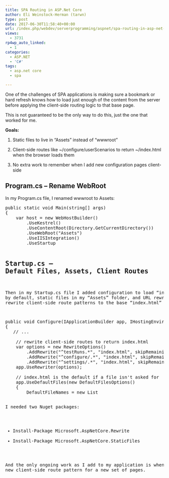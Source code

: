 ```yaml
---
title: SPA Routing in ASP.Net Core
author: Eli Weinstock-Herman (tarwn)
type: post
date: 2017-06-30T11:58:40+00:00
url: /index.php/webdev/serverprogramming/aspnet/spa-routing-in-asp-net-core/
views:
  - 3731
rp4wp_auto_linked:
  - 1
categories:
  - ASP.NET
  - 'C#'
tags:
  - asp.net core
  - spa

---
```

One of the challenges of SPA applications is making sure a bookmark or hard refresh knows how to load just enough of the content from the server before applying the client-side routing logic to that base page.

This is not guaranteed to be the only way to do this, just the one that worked for me.

**Goals:**
  
1. Static files to live in &#8220;Assets&#8221; instead of &#8220;wwwroot&#8221;
  
2. Client-side routes like ~/configure/userScenarios to return ~/index.html when the browser loads them
  
3. No extra work to remember when I add new configuration pages client-side

## Program.cs &#8211; Rename WebRoot

In my Program.cs file, I renamed wwwroot to Assets:

<pre>public static void Main(string[] args)
{
    var host = new WebHostBuilder()
        .UseKestrel()
        .UseContentRoot(Directory.GetCurrentDirectory())
        .UseWebRoot("Assets")
        .UseIISIntegration()
        .UseStartup<Startup&gt;()
        .UseApplicationInsights()
        .Build();

    host.Run();
}</pre>

## Startup.cs &#8211; Default Files, Assets, Client Routes

Then in my Startup.cs file I added configuration to load &#8220;index.html&#8221; by default, static files in my &#8220;Assets&#8221; folder, and URL rewriting to rewrite client-side route patterns to the base &#8220;index.html&#8221; file:

<pre>public void Configure(IApplicationBuilder app, IHostingEnvironment env, ILoggerFactory loggerFactory)
{
   // ...

    // rewrite client-side routes to return index.html
    var options = new RewriteOptions()
        .AddRewrite("^testRuns.*", "index.html", skipRemainingRules: true)
        .AddRewrite("^configure/.*", "index.html", skipRemainingRules: true)
        .AddRewrite("^settings/.*", "index.html", skipRemainingRules: true);
    app.UseRewriter(options);

    // index.html is the default if a file isn't asked for
    app.UseDefaultFiles(new DefaultFilesOptions()
    {
        DefaultFileNames = new List<string&gt;() { "index.html" },
        FileProvider = new PhysicalFileProvider(Path.Combine(Directory.GetCurrentDirectory(), @"Assets")),
        RequestPath = new PathString("")
    });

    // and all the rest of my static files live in Assets too
    app.UseStaticFiles(new StaticFileOptions()
    {
        FileProvider = new PhysicalFileProvider(Path.Combine(Directory.GetCurrentDirectory(), @"Assets")),
        RequestPath = new PathString("")
    });

    // ...
}</pre>

I needed two Nuget packages:

  * Install-Package Microsoft.AspNetCore.Rewrite
  * Install-Package Microsoft.AspNetCore.StaticFiles

And the only ongoing work as I add to my application is when I add a new client-side route pattern for a new set of pages.